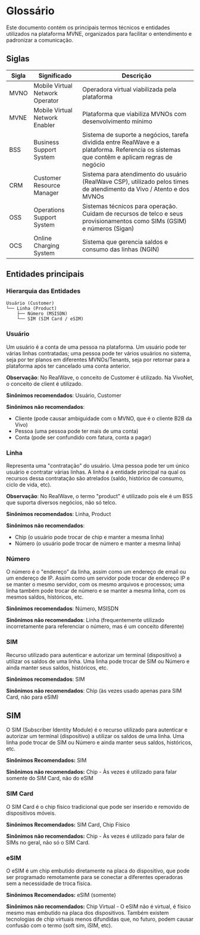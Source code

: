 # Glossário

Este documento contém os principais termos técnicos e entidades utilizados na plataforma MVNE, organizados para facilitar o entendimento e padronizar a comunicação.

## Siglas

| Sigla | Significado                     | Descrição                                                                                                                                   |
| ----- | ------------------------------- | ------------------------------------------------------------------------------------------------------------------------------------------- |
| MVNO  | Mobile Virtual Network Operator | Operadora virtual viabilizada pela plataforma                                                                                               |
| MVNE  | Mobile Virtual Network Enabler  | Plataforma que viabiliza MVNOs com desenvolvimento mínimo                                                                                   |
| BSS   | Business Support System         | Sistema de suporte a negócios, tarefa dividida entre RealWave e a plataforma. Referencia os sistemas que contêm e aplicam regras de negócio |
| CRM   | Customer Resource Manager       | Sistema para atendimento do usuário (RealWave CSP), utilizado pelos times de atendimento da Vivo / Atento e dos MVNOs                       |
| OSS   | Operations Support System       | Sistemas técnicos para operação. Cuidam de recursos de telco e seus provisionamentos como SIMs (GSIM) e números (Sigan)                     |
| OCS   | Online Charging System          | Sistema que gerencia saldos e consumo das linhas (NGIN)                                                                                     |

## Entidades principais

### Hierarquia das Entidades

```
Usuário (Customer)
└── Linha (Product)
    ├── Número (MSISDN)
    └── SIM (SIM Card / eSIM)
```

### Usuário

Um usuário é a conta de uma pessoa na plataforma. Um usuário pode ter várias linhas contratadas; uma pessoa pode ter vários usuários no sistema, seja por ter planos em diferentes MVNOs/Tenants, seja por retornar para a plataforma após ter cancelado uma conta anterior.

**Observação**: No RealWave, o conceito de Customer é utilizado. Na VivoNet, o conceito de client é utilizado.

**Sinônimos recomendados**: Usuário, Customer

**Sinônimos não recomendados**:

- Cliente (pode causar ambiguidade com o MVNO, que é o cliente B2B da Vivo)
- Pessoa (uma pessoa pode ter mais de uma conta)
- Conta (pode ser confundido com fatura, conta a pagar)

### Linha

Representa uma "contratação" do usuário. Uma pessoa pode ter um único usuário e contratar várias linhas. A linha é a entidade principal na qual os recursos dessa contratação são atrelados (saldo, histórico de consumo, ciclo de vida, etc).

**Observação**: No RealWave, o termo "product" é utilizado pois ele é um BSS que suporta diversos negócios, não só telco.

**Sinônimos recomendados**: Linha, Product

**Sinônimos não recomendados**:
- Chip (o usuário pode trocar de chip e manter a mesma linha)
- Número (o usuário pode trocar de número e manter a mesma linha)

### Número

O número é o "endereço" da linha, assim como um endereço de email ou um endereço de IP. Assim como um servidor pode trocar de endereço IP e se manter o mesmo servidor, com os mesmo arquivos e processos; uma linha também pode trocar de número e se manter a mesma linha, com os mesmos saldos, históricos, etc.

**Sinônimos recomendados**: Número, MSISDN

**Sinônimos não recomendados**: Linha (frequentemente utilizado incorretamente para referenciar o número, mas é um conceito diferente)

### SIM

Recurso utilizado para autenticar e autorizar um terminal (dispositivo) a utilizar os saldos de uma linha. Uma linha pode trocar de SIM ou Número e ainda manter seus saldos, históricos, etc.

**Sinônimos recomendados**: SIM

**Sinônimos não recomendados**: Chip (às vezes usado apenas para SIM Card, não para eSIM)

## SIM

O SIM (Subscriber Identity Module) é o recurso utilizado para autenticar e autorizar um terminal (dispositivo) a utilizar os saldos de uma linha. Uma linha pode trocar de SIM ou Número e ainda manter seus saldos, históricos, etc.

**Sinônimos Recomendados:** SIM

**Sinônimos não recomendados:** Chip - Às vezes é utilizado para falar somente do SIM Card, não do eSIM

### SIM Card

O SIM Card é o chip físico tradicional que pode ser inserido e removido de dispositivos móveis.

**Sinônimos Recomendados:** SIM Card, Chip Físico

**Sinônimos não recomendados:** Chip - Às vezes é utilizado para falar de SIMs no geral, não só o SIM Card.

### eSIM

O eSIM é um chip embutido diretamente na placa do dispositivo, que pode ser programado remotamente para se conectar a diferentes operadoras sem a necessidade de troca física.

**Sinônimos Recomendados:** eSIM (somente)

**Sinônimos não recomendados:** Chip Virtual - O eSIM não é virtual, é físico mesmo mas embutido na placa dos dispositivos. Também existem tecnologias de chip virtuais menos difundidas que, no futuro, podem causar confusão com o termo (soft sim, iSIM, etc).
